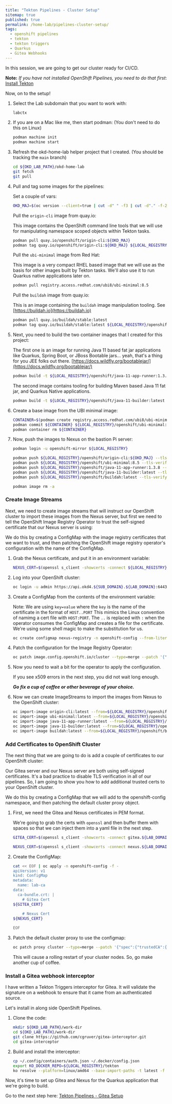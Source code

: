 ```yaml
---
title: "Tekton Pipelines - Cluster Setup"
sitemap: true
published: true
permalink: /home-lab/pipelines-cluster-setup/
tags:
  - openshift pipelines
  - tekton
  - tekton triggers
  - Quarkus
  - Gitea Webhooks
---
```


In this session, we are going to get our cluster ready for CI/CD.  

__Note:__  *If you have not installed OpenShift Pipelines, you need to do that first*: [Install Tekton](/home-lab/tekton-install/)

Now, on to the setup!

1. Select the Lab subdomain that you want to work with:

   ```bash
   labctx
   ```

1. If you are on a Mac like me, then start podman: (You don't need to do this on Linux)

   ```bash
   podman machine init
   podman machine start
   ```

1. Refresh the okd-home-lab helper project that I created. (You should be tracking the `main` branch)

   ```bash
   cd ${OKD_LAB_PATH}/okd-home-lab
   git fetch
   git pull
   ```

1. Pull and tag some images for the pipelines:

   Set a couple of vars:

   ```bash
   OKD_MAJ=$(oc version --client=true | cut -d" " -f3 | cut -d"." -f-2).0
   ```

   Pull the `origin-cli` image from quay.io:

   This image contains the OpenShift command line tools that we will use for manipulating namespace scoped objects within Tekton tasks.

   ```bash
   podman pull quay.io/openshift/origin-cli:${OKD_MAJ}
   podman tag quay.io/openshift/origin-cli:${OKD_MAJ} ${LOCAL_REGISTRY}/openshift/origin-cli:${OKD_MAJ}
   ```

   Pull the `ubi-minimal` image from Red Hat:

   This image is a very compact RHEL based image that we will use as the basis for other images built by Tekton tasks.  We'll also use it to run Quarkus native applications later on.

   ```bash
   podman pull registry.access.redhat.com/ubi8/ubi-minimal:8.5
   ```

   Pull the `buildah` image from quay.io:

   This is an image containing the `buildah` image manipulation tooling.  See [https://buildah.io](https://buildah.io)

   ```bash
   podman pull quay.io/buildah/stable:latest
   podman tag quay.io/buildah/stable:latest ${LOCAL_REGISTRY}/openshift/buildah:latest
   ```

1. Next, you need to build the two container images that I created for this project:

   The first one is an image for running Java 11 based fat jar applications like Quarkus, Spring Boot, or JBoss Bootable jars...  yeah, that's a thing for you JEE folks out there.  [https://docs.wildfly.org/bootablejar/](https://docs.wildfly.org/bootablejar/)

   ```bash
   podman build -t ${LOCAL_REGISTRY}/openshift/java-11-app-runner:1.3.8 -f ${OKD_LAB_PATH}/okd-home-lab/pipelines/images/java-11-app-runner.Dockerfile ${OKD_LAB_PATH}/okd-home-lab/pipelines/images
   ```

   The second image contains tooling for building Maven based Java 11 fat jar, and Quarkus Native applications.

   ```bash
   podman build -t ${LOCAL_REGISTRY}/openshift/java-11-builder:latest -f ${OKD_LAB_PATH}/okd-home-lab/pipelines/images/java-11-builder.Dockerfile ${OKD_LAB_PATH}/okd-home-lab/pipelines/images
   ```

1. Create a base image from the UBI minimal image:

   ```bash
   CONTAINER=$(podman create registry.access.redhat.com/ubi8/ubi-minimal:8.5)
   podman commit ${CONTAINER} ${LOCAL_REGISTRY}/openshift/ubi-minimal:8.5
   podman container rm ${CONTAINER}
   ```

1. Now, push the images to Nexus on the bastion Pi server:

   ```bash
   podman login -u openshift-mirror ${LOCAL_REGISTRY}

   podman push ${LOCAL_REGISTRY}/openshift/origin-cli:${OKD_MAJ} --tls-verify=false
   podman push ${LOCAL_REGISTRY}/openshift/ubi-minimal:8.5 --tls-verify=false
   podman push ${LOCAL_REGISTRY}/openshift/java-11-app-runner:1.3.8 --tls-verify=false
   podman push ${LOCAL_REGISTRY}/openshift/java-11-builder:latest --tls-verify=false
   podman push ${LOCAL_REGISTRY}/openshift/buildah:latest --tls-verify=false

   podman image rm -a
   ```

### Create Image Streams

Next, we need to create image streams that will instruct our OpenShift cluster to import these images from the Nexus server, but first we need to tell the OpenShift Image Registry Operator to trust the self-signed certificate that our Nexus server is using:

We do this by creating a ConfigMap with the image registry certificates that we want to trust, and then patching the OpenShift image registry operator's configuration with the name of the ConfigMap.

1. Grab the Nexus certificate, and put it in an environment variable:

   ```bash
   NEXUS_CERT=$(openssl s_client -showcerts -connect ${LOCAL_REGISTRY} </dev/null 2>/dev/null|openssl x509 -outform PEM)
   ```

1. Log into your OpenShift cluster:

   ```bash
   oc login -u admin https://api.okd4.${SUB_DOMAIN}.${LAB_DOMAIN}:6443
   ```

1. Create a ConfigMap from the contents of the environment variable:

   Note: We are using `key=value` where the `key` is the name of the certificate in the format of `HOST..PORT`
   This mimics the Linux convention of namimg a cert file with `HOST:PORT`.  The `..` is replaced with `:` when the operator consumes the ConfigMap and creates a file for the certificate.  We're using some shell magic to make the substitution for us.

   ```bash
   oc create configmap nexus-registry -n openshift-config --from-literal=${LOCAL_REGISTRY//:/..}=${NEXUS_CERT}
   ```

1. Patch the configuration for the Image Registry Operator:

   ```bash
   oc patch image.config.openshift.io/cluster --type=merge --patch '{"spec":{"additionalTrustedCA":{"name":"nexus-registry"}}}' 
   ```

1. Now you need to wait a bit for the operator to apply the configuration.  

   If you see x509 errors in the next step, you did not wait long enough.

   __*Go fix a cup of coffee or other beverage of your choice.*__

1. Now we can create ImageStreams to import the images from Nexus to the OpenShift cluster:

   ```bash
   oc import-image origin-cli:latest --from=${LOCAL_REGISTRY}/openshift/origin-cli:${OKD_MAJ} --confirm -n openshift
   oc import-image ubi-minimal:latest --from=${LOCAL_REGISTRY}/openshift/ubi-minimal:8.5 --confirm -n openshift
   oc import-image java-11-app-runner:latest --from=${LOCAL_REGISTRY}/openshift/java-11-app-runner:1.3.8 --confirm -n openshift
   oc import-image java-11-builder:latest --from=${LOCAL_REGISTRY}/openshift/java-11-builder:latest --confirm -n openshift
   oc import-image buildah:latest --from=${LOCAL_REGISTRY}/openshift/buildah:latest --confirm -n openshift
   ```

### Add Certificates to OpenShift Cluster

The next thing that we are going to do is add a couple of certificates to our OpenShift cluster:

Our Gitea server and our Nexus server are both using self-signed certificates.  It's a bad practice to disable TLS verification in all of our pipelines.  So, I am going to show you how to add additional trusted certs to your OpenShift cluster.

We do this by creating a ConfigMap that we will add to the openshift-config namespace, and then patching the default cluster proxy object.

1. First, we need the Gitea and Nexus certificates in PEM format.

   We're going to grab the certs with `openssl` and then buffer them with spaces so that we can inject them into a yaml file in the next step.

   ```bash
   GITEA_CERT=$(openssl s_client -showcerts -connect gitea.${LAB_DOMAIN}:3000 </dev/null 2>/dev/null|openssl x509 -outform PEM | while read line; do echo "    $line"; done)
   ```

   ```bash
   NEXUS_CERT=$(openssl s_client -showcerts -connect nexus.${LAB_DOMAIN}:8443 </dev/null 2>/dev/null|openssl x509 -outform PEM | while read line; do echo "    $line"; done)
   ```

1. Create the ConfigMap:

   ```bash
   cat << EOF | oc apply -n openshift-config -f -
   apiVersion: v1
   kind: ConfigMap
   metadata:
     name: lab-ca
   data:
     ca-bundle.crt: |
       # Gitea Cert
   ${GITEA_CERT}
       
       # Nexus Cert
   ${NEXUS_CERT}

   EOF
   ```

1. Patch the default cluster proxy to use the configmap:

   ```bash
   oc patch proxy cluster --type=merge --patch '{"spec":{"trustedCA":{"name":"lab-ca"}}}'
   ```

   This will cause a rolling restart of your cluster nodes.  So, go make another cup of coffee.

### Install a Gitea webhook interceptor

I have written a Tekton Triggers interceptor for Gitea.  It will validate the signature on a webhook to ensure that it came from an authenticated source.

Let's install in along side OpenShift Pipelines.

1. Clone the code:

   ```bash
   mkdir ${OKD_LAB_PATH}/work-dir
   cd ${OKD_LAB_PATH}/work-dir
   git clone https://github.com/cgruver/gitea-interceptor.git
   cd gitea-interceptor
   ```

1. Build and install the interceptor:

   ```bash
   cp ~/.config/containers/auth.json ~/.docker/config.json
   export KO_DOCKER_REPO=${LOCAL_REGISTRY}/tekton
   ko resolve --platform=linux/amd64 --base-import-paths -t latest -f ./config | oc apply -f -
   ```

Now, it's time to set up Gitea and Nexus for the Quarkus application that we're going to build.

Go to the next step here: [Tekton Pipelines - Gitea Setup](/home-lab/pipelines-gitea-setup/)
